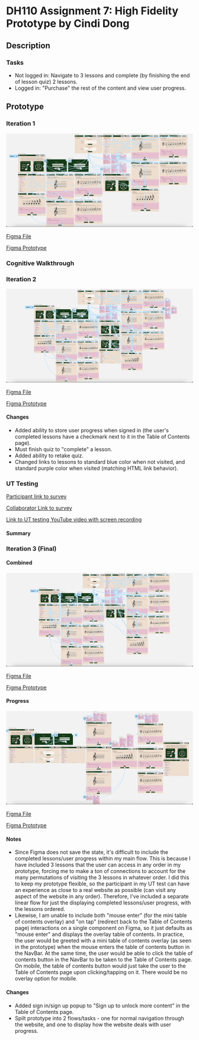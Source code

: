 # DH110 Assignment 7: High Fidelity Prototype by Cindi Dong

## Description

### Tasks
- Not logged in: Navigate to 3 lessons and complete (by finishing the end of lesson quiz) 2 lessons.
- Logged in: "Purchase" the rest of the content and view user progress.

## Prototype
### Iteration 1
![Iteration1](./Iteration1.png)

[Figma File](https://www.figma.com/file/r0msWDlELGlAJWSloyPOQg/Cognitive-Walkthrough?node-id=117%3A2652)

[Figma Prototype](https://www.figma.com/proto/r0msWDlELGlAJWSloyPOQg/Cognitive-Walkthrough?node-id=117%3A2653&scaling=scale-down&page-id=117%3A2652&starting-point-node-id=117%3A2653)

### Cognitive Walkthrough

### Iteration 2
![Iteration2](./Iteration2.png)

[Figma File](https://www.figma.com/file/Hg4KMbU53R7l7LcXRgAiyJ/Cognitive-Walkthrough-2nd-Draft?node-id=117%3A2652)

[Figma Prototype](https://www.figma.com/proto/Hg4KMbU53R7l7LcXRgAiyJ/Cognitive-Walkthrough-2nd-Draft?node-id=117%3A2653&scaling=scale-down&page-id=117%3A2652&starting-point-node-id=117%3A2653)

#### Changes
- Added ability to store user progress when signed in (the user's completed lessons have a checkmark next to it in the Table of Contents page).
- Must finish quiz to "complete" a lesson.
- Added ability to retake quiz.
- Changed links to lessons to standard blue color when not visited, and standard purple color when visited (matching HTML link behavior).

### UT Testing
[Participant link to survey](https://forms.gle/4chXd5oDrXBnaATR6)

[Collaborator Link to survey](https://docs.google.com/forms/d/14V49gmvPEK9X0c57B8RyRUY48ZumZoOWZBBt6ghBLmk/edit?usp=sharing)

[Link to UT testing YouTube video with screen recording](https://youtu.be/eqiJ-iYZjSw)

#### Summary

### Iteration 3 (Final)
#### Combined
![Iteration3](./Iteration3.png)

[Figma File](https://www.figma.com/file/ydwJChLGVRTIUWu33gTjJt/Final-Assignment-7?node-id=117%3A2652)

[Figma Prototype](https://www.figma.com/proto/ydwJChLGVRTIUWu33gTjJt/Final-Assignment-7?node-id=117%3A2653&scaling=scale-down&page-id=117%3A2652&starting-point-node-id=117%3A2653)

#### Progress
![Iteration3Progress](./Iteration3Progress.png)

[Figma File](https://www.figma.com/file/ydwJChLGVRTIUWu33gTjJt/Final-Assignment-7?node-id=313%3A3)

[Figma Prototype](https://www.figma.com/proto/ydwJChLGVRTIUWu33gTjJt/Final-Assignment-7?node-id=313%3A4&scaling=scale-down&page-id=313%3A3&starting-point-node-id=313%3A4)

#### Notes
- Since Figma does not save the state, it's difficult to include the completed lessons/user progress within my main flow. This is because I have included 3 lessons that the user can access in any order in my prototype, forcing me to make a ton of connections to account for the many permutations of visiting the 3 lessons in whatever order. I did this to keep my prototype flexible, so the participant in my UT test can have an experience as close to a real website as possible (can visit any aspect of the website in any order). Therefore, I've included a separate linear flow for just the displaying completed lessons/user progress, with the lessons ordered.
- Likewise, I am unable to include both "mouse enter" (for the mini table of contents overlay) and "on tap" (redirect back to the Table of Contents page) interactions on a single component on Figma, so it just defaults as "mouse enter" and displays the overlay table of contents. In practice, the user would be greeted with a mini table of contents overlay (as seen in the prototype) when the mouse enters the table of contents button in the NavBar. At the same time, the user would be able to click the table of contents button in the NavBar to be taken to the Table of Contents page. On mobile, the table of contents button would just take the user to the Table of Contents page upon clicking/tapping on it. There would be no overlay option for mobile.

#### Changes
- Added sign in/sign up popup to "Sign up to unlock more content" in the Table of Contents page.
- Spilt prototype into 2 flows/tasks - one for normal navigation through the website, and one to display how the website deals with user progress.
